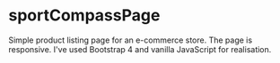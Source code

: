 # sportCompassPage

Simple product listing page for an e-commerce store. The page is responsive. I've used Bootstrap 4 and vanilla JavaScript for realisation.
